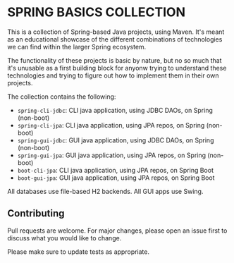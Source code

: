 # SPRING BASICS COLLECTION

This is a collection of Spring-based Java projects, using Maven. It's meant as an educational showcase of the different combinations of technologies we can find within the larger Spring ecosystem.

The functionality of these projects is basic by nature, but no so much that it's unusable as a first building block for anyonw trying to understand these technologies and trying to figure out how to implement them in their own projects.

The collection contains the following:
- `spring-cli-jdbc`: CLI java application, using JDBC DAOs, on Spring (non-boot)
- `spring-cli-jpa`: CLI java application, using JPA repos, on Spring (non-boot)
- `spring-gui-jdbc`: GUI java application, using JDBC DAOs, on Spring (non-boot)
- `spring-gui-jpa`: GUI java application, using JPA repos, on Spring (non-boot)
- `boot-cli-jpa`: CLI java application, using JPA repos, on Spring Boot
- `boot-gui-jpa`: GUI java application, using JPA repos, on Spring Boot


All databases use file-based H2 backends.
All GUI apps use Swing.


## Contributing
Pull requests are welcome. For major changes, please open an issue first to discuss what you would like to change.

Please make sure to update tests as appropriate.
